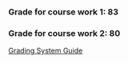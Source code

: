 ### Grade for course work 1: **83** 
  
### Grade for course work 2: **80**

[Grading System Guide](https://www.gold.ac.uk/students/assessments/undergraduate-final-result-calculation/)
